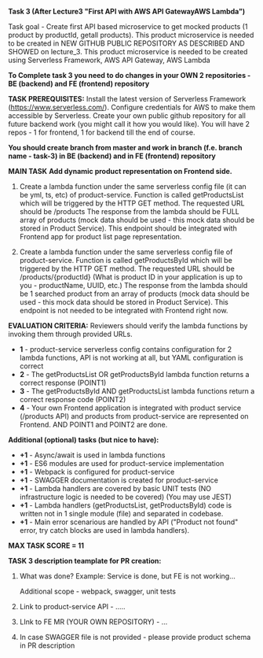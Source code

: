 
**Task 3 (After Lecture3 "First API with AWS API GatewayAWS Lambda")**  

Task goal - Create first API based microservice to get mocked products (1 product by productId, getall products).
This product microservice is needed to be created in NEW GITHUB PUBLIC REPOSITORY AS DESCRIBED AND SHOWED on lecture_3.
This product microservice is needed to be created using Serverless Framework, AWS API Gateway, AWS Lambda


**To Complete task 3 you need to do changes in your OWN 2 repositories - BE (backend) and FE (frontend) repository**


**TASK PREREQUISITES:**
Install the latest version of Serverless Framework (https://www.serverless.com/).
Configure credentials for AWS to make them accessible by Serverless.
Create your own public github repository for all future backend work (you might call it how you would like). You will have 2 repos - 1 for frontend, 1 for backend till the end of course.


**You should create branch from master and work in branch (f.e. branch name - task-3) in BE (backend) and in FE (frontend) repository**

**MAIN TASK**
**Add dynamic product representation on Frontend side.**

1. Create a lambda function under the same serverless config file (it can be yml, ts, etc) of product-service. Function is called getProductsList which will be triggered by the HTTP GET method.
The requested URL should be /products
The response from the lambda should be FULL array of products (mock data should be used - this mock data should be stored in Product Service).
This endpoint should be integrated with Frontend app for product list page representation.

2. Create a lambda function under the same serverless config file of product-service. Function is called getProductsById which will be triggered by the HTTP GET method.
The requested URL should be /products/{productId}   (What is product ID in your application is up to you - productName, UUID, etc.)
The response from the lambda should be 1 searched product from an array of products (mock data should be used - this mock data should be stored in Product Service).
This endpoint is not needed to be integrated with Frontend right now.


**EVALUATION CRITERIA:**
Reviewers should verify the lambda functions by invoking them through provided URLs.

- **1** - product-service serverless config contains configuration for 2 lambda functions, API is not working at all, but YAML configuration is correct
- **2** - The getProductsList OR getProductsById lambda function returns a correct response (POINT1)
- **3** - The getProductsById AND getProductsList lambda functions return a correct response code (POINT2)
- **4** - Your own Frontend application is integrated with product service (/products API) and products from product-service are represented on Frontend.  AND POINT1 and POINT2 are done.

**Additional (optional) tasks (but nice to have):**
- **+1** - Async/await is used in lambda functions
- **+1** - ES6 modules are used for product-service implementation
- **+1** - Webpack is configured for product-service
- **+1** - SWAGGER documentation is created for product-service
- **+1** - Lambda handlers are covered by basic UNIT tests (NO infrastructure logic is needed to be covered) (You may use JEST)
- **+1** - Lambda handlers (getProductsList, getProductsById) code is written not in 1 single module (file) and separated in codebase.
- **+1** - Main error scenarious are handled by API ("Product not found" error, try catch blocks are used in lambda handlers).
 

**MAX TASK SCORE = 11**

**TASK 3 description teamplate for PR creation:**

1. What was done? 
   Example:
   Service is done, but FE is not working...
   
   Additional scope - webpack, swagger, unit tests
2. Link to product-service API - .....
3. LInk to FE MR (YOUR OWN REPOSITORY) - ...

4. In case SWAGGER file is not provided - please provide product schema in PR description

